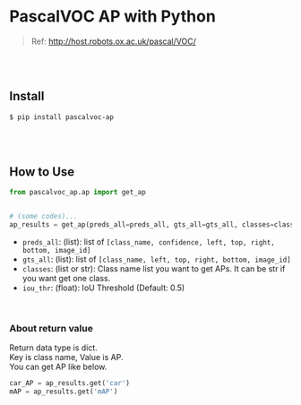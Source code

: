 # PascalVOC AP with Python

> Ref: <http://host.robots.ox.ac.uk/pascal/VOC/>

<br><br>

## Install

```bash
$ pip install pascalvoc-ap
```

<br><br>

## How to Use

```python
from pascalvoc_ap.ap import get_ap


# (some codes)...
ap_results = get_ap(preds_all=preds_all, gts_all=gts_all, classes=classes, iou_thr=0.5)
```

- `preds_all`: (list): list of `[class_name, confidence, left, top, right, bottom, image_id]`
- `gts_all`: (list): list of `[class_name, left, top, right, bottom, image_id]`
- `classes`: (list or str): Class name list you want to get APs. It can be str if you want get one class.
- `iou_thr`: (float): IoU Threshold (Default: 0.5)

<br>

### About return value

Return data type is dict.  
Key is class name, Value is AP.  
You can get AP like below.  

```python
car_AP = ap_results.get('car')
mAP = ap_results.get('mAP')
```

